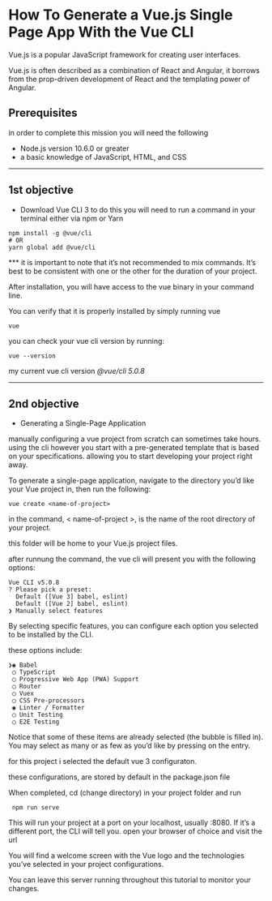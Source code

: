 # How To Generate a Vue.js Single Page App With the Vue CLI

Vue.js is a popular JavaScript framework for creating user interfaces. 

Vue.js is often described as a combination of React and Angular, it borrows from the prop-driven development of React and the templating power of Angular.


## Prerequisites
in order to complete this mission you will need the following 

* Node.js version 10.6.0 or greater 
* a basic knowledge of JavaScript, HTML, and CSS
-----
## 1st objective 

- Download Vue CLI 3
to do this you will need to run a command in your terminal either via npm or Yarn

``` 
npm install -g @vue/cli
# OR
yarn global add @vue/cli
 ```
*** it is important to note that it’s not recommended to mix commands. It’s best to be consistent with one or the other for the duration of your project.

After installation, you will have access to the vue binary in your command line. 

You can verify that it is properly installed by simply running vue
   
    vue

you can check your  vue cli version by running: 
    
    vue --version

my current vue cli version *@vue/cli 5.0.8*

-----

## 2nd objective 
* Generating a Single-Page Application

manually configuring a vue project from scratch can sometimes take hours. 
using the cli however you start with a  pre-generated template that is based on your specifications. allowing you to start developing your project right away. 

To generate a single-page application, navigate to the directory you’d like your Vue project in, then run the following:

    vue create <name-of-project> 

in the command, < name-of-project >, is the name of the root directory of your project. 
    
this folder will be home to your Vue.js project files.

after runnung the command, the vue cli will present you with the following options:  

```
Vue CLI v5.0.8
? Please pick a preset: 
  Default ([Vue 3] babel, eslint) 
  Default ([Vue 2] babel, eslint) 
❯ Manually select features 

```

By selecting specific features, you can configure each option you selected to be installed by the CLI.

these options include:

``` 
❯◉ Babel
 ◯ TypeScript
 ◯ Progressive Web App (PWA) Support
 ◯ Router
 ◯ Vuex
 ◯ CSS Pre-processors
 ◉ Linter / Formatter
 ◯ Unit Testing
 ◯ E2E Testing
```
Notice that some of these items are already selected (the bubble is filled in). You may select as many or as few as you’d like by pressing <space> on the entry. 

for this project i selected the default vue 3 configuraton.

these configurations, are stored by default in the package.json file 
 
When completed, cd (change directory) in your project folder and run 

``` npm run serve```

This will run your project at a port on your localhost, usually :8080. If it’s a different port, the CLI will tell you. open your browser of choice and visit the url 

You will find a welcome screen with the Vue logo and the technologies you’ve selected in your project configurations.


You can leave this server running throughout this tutorial to monitor your changes.